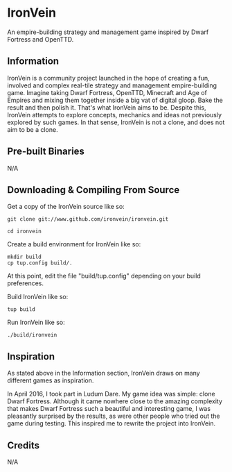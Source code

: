# IronVein

An empire-building strategy and management game inspired by Dwarf Fortress and OpenTTD.

## Information

IronVein is a community project launched in the hope of creating a fun, involved and complex real-tile strategy and management empire-building game. Imagine taking Dwarf Fortress, OpenTTD, Minecraft and Age of Empires and mixing them together inside a big vat of digital gloop. Bake the result and then polish it. That's what IronVein aims to be. Despite this, IronVein attempts to explore concepts, mechanics and ideas not previously explored by such games. In that sense, IronVein is not a clone, and does not aim to be a clone.

## Pre-built Binaries

N/A

## Downloading & Compiling From Source

Get a copy of the IronVein source like so:

```
git clone git://www.github.com/ironvein/ironvein.git

cd ironvein
```

Create a build environment for IronVein like so:

```
mkdir build
cp tup.config build/.
```

At this point, edit the file "build/tup.config" depending on your build preferences.

Build IronVein like so:

```
tup build
```

Run IronVein like so:

```
./build/ironvein
```

## Inspiration

As stated above in the Information section, IronVein draws on many different games as inspiration.

In April 2016, I took part in Ludum Dare. My game idea was simple: clone Dwarf Fortress. Although it came nowhere close to the amazing complexity that makes Dwarf Fortress such a beautiful and interesting game, I was pleasantly surprised by the results, as were other people who tried out the game during testing. This inspired me to rewrite the project into IronVein.

## Credits

N/A
